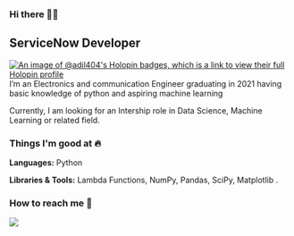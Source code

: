 ### Hi there 👋🏻 
## ServiceNow Developer
[![An image of @adil404's Holopin badges, which is a link to view their full Holopin profile](https://holopin.me/adil404)](https://holopin.io/@adil404)
I’m an Electronics and communication Engineer graduating in 2021 having basic knowledge of python and aspiring machine learning 



Currently, I am looking for an Intership role in Data Science, Machine Learning or related field. 

### Things I'm good at :fire:
**Languages:**  Python

**Libraries & Tools:** Lambda Functions, NumPy, Pandas,  SciPy, Matplotlib .
### How to reach me 📱
[<img target="_blank" src="https://img.icons8.com/doodle/64/000000/linkedin-circled.png"/>](https://www.linkedin.com/in/adil-6235a1169/) 
